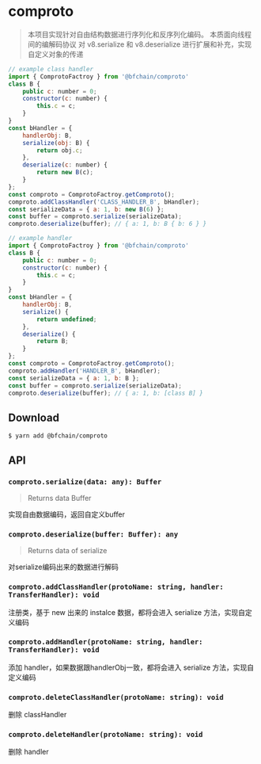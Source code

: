 # comproto

> 本项目实现针对自由结构数据进行序列化和反序列化编码。
> 本质面向线程间的编解码协议
> 对 v8.serialize 和 v8.deserialize 进行扩展和补充，实现自定义对象的传递

```js
// example class handler
import { ComprotoFactroy } from '@bfchain/comproto'
class B {
    public c: number = 0;
    constructor(c: number) {
        this.c = c;
    }
}
const bHandler = {
    handlerObj: B,
    serialize(obj: B) {
        return obj.c;
    },
    deserialize(c: number) {
        return new B(c);
    }
};
const comproto = ComprotoFactroy.getComproto();
comproto.addClassHandler('CLASS_HANDLER_B', bHandler);
const serializeData = { a: 1, b: new B(6) };
const buffer = comproto.serialize(serializeData);
comproto.deserialize(buffer); // { a: 1, b: B { b: 6 } }
```

```js
// example handler
import { ComprotoFactroy } from '@bfchain/comproto'
class B {
    public c: number = 0;
    constructor(c: number) {
        this.c = c;
    }
}
const bHandler = {
    handlerObj: B,
    serialize() {
        return undefined;
    },
    deserialize() {
        return B;
    }
};
const comproto = ComprotoFactroy.getComproto();
comproto.addHandler('HANDLER_B', bHandler);
const serializeData = { a: 1, b: B };
const buffer = comproto.serialize(serializeData);
comproto.deserialize(buffer); // { a: 1, b: [class B] }
```

## Download

```
$ yarn add @bfchain/comproto
```

## API

### `comproto.serialize(data: any): Buffer`

> Returns data Buffer

 实现自由数据编码，返回自定义buffer

### `comproto.deserialize(buffer: Buffer): any`

> Returns data of serialize

对serialize编码出来的数据进行解码

### `comproto.addClassHandler(protoName: string, handler: TransferHandler): void`

注册类，基于 new 出来的 instalce 数据，都将会进入 serialize 方法，实现自定义编码

### `comproto.addHandler(protoName: string, handler: TransferHandler): void`

添加 handler，如果数据跟handlerObj一致，都将会进入 serialize 方法，实现自定义编码

### `comproto.deleteClassHandler(protoName: string): void`

删除 classHandler

### `comproto.deleteHandler(protoName: string): void`

删除 handler

